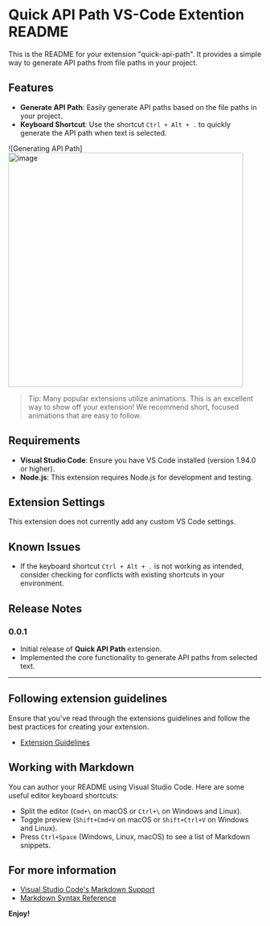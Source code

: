 # Quick API Path VS-Code Extention README

This is the README for your extension "quick-api-path". It provides a simple way to generate API paths from file paths in your project. 

## Features

- **Generate API Path**: Easily generate API paths based on the file paths in your project. 
- **Keyboard Shortcut**: Use the shortcut `Ctrl + Alt + .` to quickly generate the API path when text is selected.
  
![Generating API Path]
<img width="467" alt="image" src="https://github.com/user-attachments/assets/db966443-7448-41f2-adba-bafb56cce60c">


> Tip: Many popular extensions utilize animations. This is an excellent way to show off your extension! We recommend short, focused animations that are easy to follow.

## Requirements

- **Visual Studio Code**: Ensure you have VS Code installed (version 1.94.0 or higher).
- **Node.js**: This extension requires Node.js for development and testing.

## Extension Settings

This extension does not currently add any custom VS Code settings.

## Known Issues

- If the keyboard shortcut `Ctrl + Alt + .` is not working as intended, consider checking for conflicts with existing shortcuts in your environment.

## Release Notes

### 0.0.1

- Initial release of **Quick API Path** extension.
- Implemented the core functionality to generate API paths from selected text.

---

## Following extension guidelines

Ensure that you've read through the extensions guidelines and follow the best practices for creating your extension.

* [Extension Guidelines](https://code.visualstudio.com/api/references/extension-guidelines)

## Working with Markdown

You can author your README using Visual Studio Code. Here are some useful editor keyboard shortcuts:

* Split the editor (`Cmd+\` on macOS or `Ctrl+\` on Windows and Linux).
* Toggle preview (`Shift+Cmd+V` on macOS or `Shift+Ctrl+V` on Windows and Linux).
* Press `Ctrl+Space` (Windows, Linux, macOS) to see a list of Markdown snippets.

## For more information

* [Visual Studio Code's Markdown Support](http://code.visualstudio.com/docs/languages/markdown)
* [Markdown Syntax Reference](https://help.github.com/articles/markdown-basics/)

**Enjoy!**
